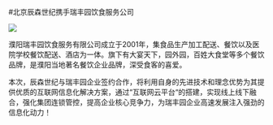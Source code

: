 #北京辰森世纪携手瑞丰园饮食服务公司

![](http://www.choicesoft.com.cn/UploadFile/2016330155117475.jpg)

濮阳瑞丰园饮食服务有限公司成立于2001年，集食品生产加工配送、餐饮以及医院学校餐饮配送、酒店为一体。旗下有大宴天下，园外园，百姓大食堂等多个餐饮品牌，是濮阳当地著名餐饮企业品牌，深受食客的喜爱。
         
本次，辰森世纪与瑞丰园企业签约合作，将利用自身的先进技术和理念优势为其提供优质的互联网信息化解决方案，通过“互联网云平台“的搭建，实现线上线下融合，强化集团连锁管控，提高企业核心竞争力，为瑞丰园企业高速发展注入强劲的信息化动力！